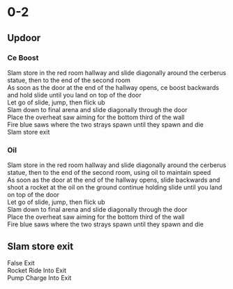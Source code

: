 # 0-2
## Updoor
### Ce Boost
Slam store in the red room hallway and slide diagonally around the cerberus statue, then to the end of the second room<br />
As soon as the door at the end of the hallway opens, ce boost backwards and hold slide until you land on top of the door<br />
Let go of slide, jump, then flick ub <br />
Slam down to final arena and slide diagonally through the door <br />
Place the overheat saw aiming for the bottom third of the wall<br />
Fire blue saws where the two strays spawn until they spawn and die<br />
Slam store exit<br />
### Oil
Slam store in the red room hallway and slide diagonally around the cerberus statue, then to the end of the second room, using oil to maintain speed<br />
As soon as the door at the end of the hallway opens, slide backwards and shoot a rocket at the oil on the ground continue holding slide until you land on top of the door<br />
Let go of slide, jump, then flick ub <br />
Slam down to final arena and slide diagonally through the door <br />
Place the overheat saw aiming for the bottom third of the wall<br />
Fire blue saws where the two strays spawn until they spawn and die<br />
## Slam store exit
False Exit<br />
Rocket Ride Into Exit<br />
Pump Charge Into Exit